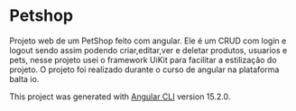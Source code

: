 # Petshop
Projeto web de um PetShop feito com angular. Ele é um CRUD com login e logout sendo assim podendo criar,editar,ver e deletar produtos, usuarios e pets, nesse projeto usei o framework UiKit para facilitar a estilização do projeto. O projeto foi realizado durante o curso de angular na plataforma balta io. 

This project was generated with [Angular CLI](https://github.com/angular/angular-cli) version 15.2.0.
